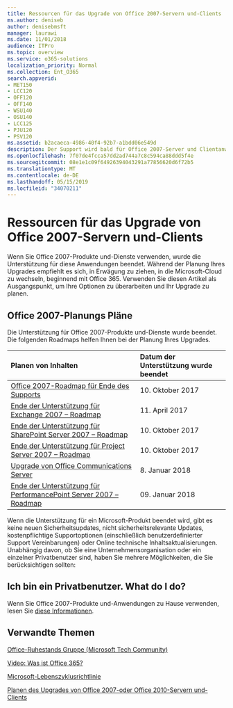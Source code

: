 ```yaml
---
title: Ressourcen für das Upgrade von Office 2007-Servern und-Clients
ms.author: deniseb
author: denisebmsft
manager: laurawi
ms.date: 11/01/2018
audience: ITPro
ms.topic: overview
ms.service: o365-solutions
localization_priority: Normal
ms.collection: Ent_O365
search.appverid:
- MET150
- LCC120
- OFF120
- OFF140
- WSU140
- OSU140
- LCC125
- PJU120
- PSV120
ms.assetid: b2acaeca-4986-40f4-92b7-a1bdd06e549d
description: Der Support wird bald für Office 2007-Server und Clientanwendungen beendet, und benutzerdefinierte Support Vereinbarungen sind nicht verfügbar. Verwenden Sie diesen Artikel, um mit der Planung Ihres Upgrades zu beginnen.
ms.openlocfilehash: 7f07de4fcca57dd2ad744a7c8c594ca88ddd5f4e
ms.sourcegitcommit: 08e1e1c09f64926394043291a77856620d6f72b5
ms.translationtype: MT
ms.contentlocale: de-DE
ms.lasthandoff: 05/15/2019
ms.locfileid: "34070211"
---
```

# <a name="resources-to-help-you-upgrade-from-office-2007-servers-and-clients"></a>Ressourcen für das Upgrade von Office 2007-Servern und-Clients

Wenn Sie Office 2007-Produkte und-Dienste verwenden, wurde die Unterstützung für diese Anwendungen beendet. Während der Planung Ihres Upgrades empfiehlt es sich, in Erwägung zu ziehen, in die Microsoft-Cloud zu wechseln, beginnend mit Office 365. Verwenden Sie diesen Artikel als Ausgangspunkt, um Ihre Optionen zu überarbeiten und Ihr Upgrade zu planen.
      
## <a name="office-2007-planning-roadmaps"></a>Office 2007-Planungs Pläne
  
Die Unterstützung für Office 2007-Produkte und-Dienste wurde beendet. Die folgenden Roadmaps helfen Ihnen bei der Planung Ihres Upgrades.

|**Planen von Inhalten**|**Datum der Unterstützung wurde beendet**|
|:-----|:-----|
|[Office 2007-Roadmap für Ende des Supports](https://docs.microsoft.com/DeployOffice/office-2007-end-support-roadmap) <br/> |10. Oktober 2017  <br/> |
|[Ende der Unterstützung für Exchange 2007 – Roadmap](exchange-2007-end-of-support.md) <br/> |11. April 2017  <br/> |
|[Ende der Unterstützung für SharePoint Server 2007 – Roadmap](sharepoint-2007-end-of-support.md) <br/> |10. Oktober 2017  <br/> |
|[Ende der Unterstützung für Project Server 2007 – Roadmap](project-server-2007-end-of-support.md) <br/> |10. Oktober 2017  <br/> |
|[Upgrade von Office Communications Server](https://docs.microsoft.com/SkypeForBusiness/plan-your-deployment/upgrade) <br/> |8. Januar 2018  <br/> |
|[Ende der Unterstützung für PerformancePoint Server 2007 – Roadmap](pps-2007-end-of-support.md) <br/> |09. Januar 2018  <br/> |
   
Wenn die Unterstützung für ein Microsoft-Produkt beendet wird, gibt es keine neuen Sicherheitsupdates, nicht sicherheitsrelevante Updates, kostenpflichtige Supportoptionen (einschließlich benutzerdefinierter Support Vereinbarungen) oder Online technische Inhaltsaktualisierungen. Unabhängig davon, ob Sie eine Unternehmensorganisation oder ein einzelner Privatbenutzer sind, haben Sie mehrere Möglichkeiten, die Sie berücksichtigen sollten:

## <a name="im-a-home-user-what-do-i-do"></a>Ich bin ein Privatbenutzer. What do I do?

Wenn Sie Office 2007-Produkte und-Anwendungen zu Hause verwenden, lesen Sie [diese Informationen](plan-upgrade-previous-versions-office.md#im-a-home-user-what-do-i-do).
     
## <a name="related-topics"></a>Verwandte Themen

[Office-Ruhestands Gruppe (Microsoft Tech Community)](https://go.microsoft.com/fwlink/?linkid=842065)
  
[Video: Was ist Office 365?](https://support.office.com/article/847caf12-2589-452c-8aca-1c009797678b.aspx)
  
[Microsoft-Lebenszyklusrichtlinie](https://go.microsoft.com/fwlink/?linkid=865200)

[Planen des Upgrades von Office 2007-oder Office 2010-Servern und-Clients](plan-upgrade-previous-versions-office.md)
  

